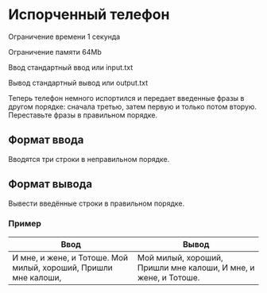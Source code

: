 # Испорченный телефон

Ограничение времени	1 секунда

Ограничение памяти	64Mb

Ввод	стандартный ввод или input.txt

Вывод	стандартный вывод или output.txt

Теперь телефон немного испортился и передает введенные фразы в другом порядке: сначала третью, затем первую и только потом вторую.
Переставьте фразы в правильном порядке.

## Формат ввода

Вводятся три строки в неправильном порядке.

## Формат вывода

Вывести введённые строки в правильном порядке.

### Пример

Ввод | Вывод
--- | ---
И мне, и жене, и Тотоше.  Мой милый, хороший, Пришли мне калоши,  | Мой милый, хороший,  Пришли мне калоши, И мне, и жене, и Тотоше.